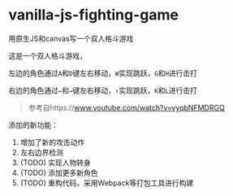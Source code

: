 # vanilla-js-fighting-game
用原生JS和canvas写一个双人格斗游戏

这是一个双人格斗游戏，

左边的角色通过`A`和`D`键左右移动，`W`实现跳跃，`G`和`H`进行击打

右边的角色通过`←`和`→`键左右移动，`↑`实现跳跃，`K`和`L`进行击打
> 参考自https://www.youtube.com/watch?v=vyqbNFMDRGQ

添加的新功能：

1. 增加了新的攻击动作
2. 左右边界检测
3. (TODO) 实现人物转身
4. (TODO) 添加更多新角色
5. (TODO) 重构代码，采用Webpack等打包工具进行构建
